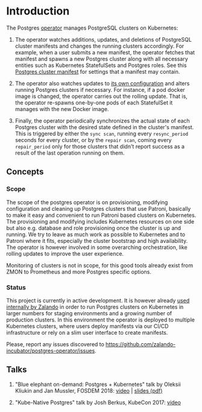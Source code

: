 # Introduction

The Postgres [operator](https://coreos.com/blog/introducing-operators.html)
manages PostgreSQL clusters on Kubernetes:

1. The operator watches additions, updates, and deletions of PostgreSQL cluster
   manifests and changes the running clusters accordingly.  For example, when a
   user submits a new manifest, the operator fetches that manifest and spawns a
   new Postgres cluster along with all necessary entities such as Kubernetes
   StatefulSets and Postgres roles.  See this
   [Postgres cluster manifest](https://github.com/zalando-incubator/postgres-operator/blob/master/manifests/complete-postgres-manifest.yaml)
   for settings that a manifest may contain.

2. The operator also watches updates to [its own configuration](https://github.com/zalando-incubator/postgres-operator/blob/master/manifests/configmap.yaml)
   and alters running Postgres clusters if necessary.  For instance, if a pod
   docker image is changed, the operator carries out the rolling update.  That
   is, the operator re-spawns one-by-one pods of each StatefulSet it manages
   with the new Docker image.

3. Finally, the operator periodically synchronizes the actual state of each
   Postgres cluster with the desired state defined in the cluster's manifest.
   This is triggered by either the `sync scan`, running every `resync_period`
   seconds for every cluster, or by the `repair scan`, coming every
   `repair_period` only for those clusters that didn't report success as a
   result of the last operation running on them.

## Concepts

### Scope

The scope of the postgres operator is on provisioning, modifying configuration
and cleaning up Postgres clusters that use Patroni, basically to make it easy
and convenient to run Patroni based clusters on Kubernetes. The provisioning
and modifying includes Kubernetes resources on one side but also e.g. database
and role provisioning once the cluster is up and running. We try to leave as
much work as possible to Kubernetes and to Patroni where it fits, especially
the cluster bootstrap and high availability. The operator is however involved
in some overarching orchestration, like rolling updates to improve the user
experience.

Monitoring of clusters is not in scope, for this good tools already exist from
ZMON to Prometheus and more Postgres specific options.

### Status

This project is currently in active development. It is however already
[used internally by Zalando](https://jobs.zalando.com/tech/blog/postgresql-in-a-time-of-kubernetes/)
in order to run Postgres clusters on Kubernetes in larger numbers for staging
environments and a growing number of production clusters. In this environment
the operator is deployed to multiple Kubernetes clusters, where users deploy
manifests via our CI/CD infrastructure or rely on a slim user interface to
create manifests.

Please, report any issues discovered to https://github.com/zalando-incubator/postgres-operator/issues.

## Talks

1. "Blue elephant on-demand: Postgres + Kubernetes" talk by Oleksii Kliukin and Jan Mussler, FOSDEM 2018: [video](https://fosdem.org/2018/schedule/event/blue_elephant_on_demand_postgres_kubernetes/) | [slides (pdf)](https://www.postgresql.eu/events/fosdem2018/sessions/session/1735/slides/59/FOSDEM%202018_%20Blue_Elephant_On_Demand.pdf)

2. "Kube-Native Postgres" talk by Josh Berkus, KubeCon 2017: [video](https://www.youtube.com/watch?v=Zn1vd7sQ_bc)
